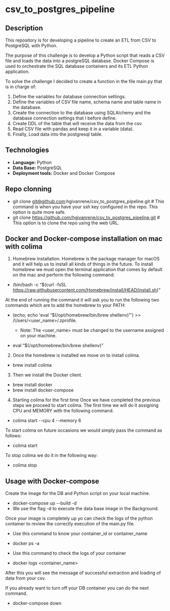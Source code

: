 # csv_to_postgres_pipeline

## Description
This repository is for developing a pipeline to create an ETL from CSV to PostgreSQL with Python.

The purpose of this challenge is to develop a Python script that reads a CSV file and loads the data into a postgreSQL database. Docker Compose is used to orchestrate the SQL database containers and its ETL Python application.

To solve the challenge I decided to create a function in the file main.py that is in charge of:
1. Define the variables for database connection settings.
2. Define the variables of CSV file name, schema name and table name in the database.
3. Create the connection to the database using SQLAlchemy and the database connection settings that I before define.
4. Create DDL of the table that will receive the data from the csv.
5. Read CSV file with pandas and keep it in a variable (data).
6. Finally, Load data into the postgresql table.

## Technologies
- **Language:** Python
- **Data Base:** PostgreSQL
- **Deployment tools:** Docker and Docker Compose

## Repo clonning
* git clone git@github.com:hgivanrene/csv_to_postgres_pipeline.git # This command is when you have your ssh key configured in the repo. This option is quite more safe.
* git clone https://github.com/hgivanrene/csv_to_postgres_pipeline.git # This option is to clone the repo using the web URL.

## Docker and Docker-compose installation on mac with colima

1. Homebrew installation.
Homebrew is the package manager for macOS and it will help us to install all kinds of things in the future.
To install homebrew we must open the terminal application that comes by default on the mac and perform the following command:

* /bin/bash -c “$(curl -fsSL https://raw.githubusercontent.com/Homebrew/install/HEAD/install.sh)”

At the end of running the command it will ask you to run the following two commands which are to add the homebrew to your PATH:

* (echo; echo 'eval “$(/opt/homebrew/bin/brew shellenv)”') >> /Users/<user_name>/.zprofile.
    * Note: The <user_name> must be changed to the username assigned on your machine.

* eval “$(/opt/homebrew/bin/brew shellenv)”

2. Once the homebrew is installed we move on to install colima.

* brew install colima

3. Then we install the Docker client.

* brew install docker
* brew install docker-compose

4. Starting colima for the first time
Once we have completed the previous steps we proceed to start colima. The first time we will do it assigning CPU and
MEMORY with the following command.

* colima start --cpu 4 --memory 6

To start colima on future occasions we would simply pass the command as follows:
* colima start

To stop colima we do it in the following way:
* colima stop


## Usage with Docker-compose

Create the image for the DB and Python script on your local machine.
* docker-compose up --build -d
* We use the flag -d to execute the data base image in the Background.

Once your image is completely up yo can check the logs of the python container to review the correctly execution of the main.py file.
* Use this command to know your container_id or container_name
* docker ps -a

* Use this command to check the logs of your container
* docker logs <container_name>

After this you will see the message of successful extraction and loading of data from your csv.

If you already want to turn off your DB container you can do the next command.
* docker-compose down